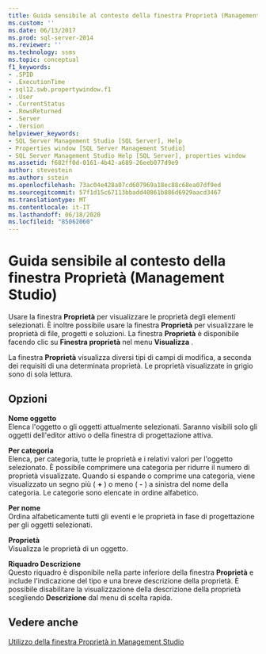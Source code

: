 ```yaml
---
title: Guida sensibile al contesto della finestra Proprietà (Management Studio) | Microsoft Docs
ms.custom: ''
ms.date: 06/13/2017
ms.prod: sql-server-2014
ms.reviewer: ''
ms.technology: ssms
ms.topic: conceptual
f1_keywords:
- .SPID
- .ExecutionTime
- sql12.swb.propertywindow.f1
- .User
- .CurrentStatus
- .RowsReturned
- .Server
- .Version
helpviewer_keywords:
- SQL Server Management Studio [SQL Server], Help
- Properties window [SQL Server Management Studio]
- SQL Server Management Studio Help [SQL Server], properties window
ms.assetid: f682ff0d-0161-4b42-a689-26eeb077d9e9
author: stevestein
ms.author: sstein
ms.openlocfilehash: 73ac04e428a07cd607969a18ec88c68ea07df9ed
ms.sourcegitcommit: 57f1d15c67113bbadd40861b886d6929aacd3467
ms.translationtype: MT
ms.contentlocale: it-IT
ms.lasthandoff: 06/18/2020
ms.locfileid: "85062060"
---
```

# <a name="properties-window-f1-help-management-studio"></a>Guida sensibile al contesto della finestra Proprietà (Management Studio)
  Usare la finestra **Proprietà** per visualizzare le proprietà degli elementi selezionati. È inoltre possibile usare la finestra **Proprietà** per visualizzare le proprietà di file, progetti e soluzioni. La finestra **Proprietà** è disponibile facendo clic su **Finestra proprietà** nel menu **Visualizza** .  
  
 La finestra **Proprietà** visualizza diversi tipi di campi di modifica, a seconda dei requisiti di una determinata proprietà. Le proprietà visualizzate in grigio sono di sola lettura.  
  
## <a name="options"></a>Opzioni  
 **Nome oggetto**  
 Elenca l'oggetto o gli oggetti attualmente selezionati. Saranno visibili solo gli oggetti dell'editor attivo o della finestra di progettazione attiva.  
  
 **Per categoria**  
 Elenca, per categoria, tutte le proprietà e i relativi valori per l'oggetto selezionato. È possibile comprimere una categoria per ridurre il numero di proprietà visualizzate. Quando si espande o comprime una categoria, viene visualizzato un segno più ( **+** ) o meno ( **-** ) a sinistra del nome della categoria. Le categorie sono elencate in ordine alfabetico.  
  
 **Per nome**  
 Ordina alfabeticamente tutti gli eventi e le proprietà in fase di progettazione per gli oggetti selezionati.  
  
 **Proprietà**  
 Visualizza le proprietà di un oggetto.  
  
 **Riquadro Descrizione**  
 Questo riquadro è disponibile nella parte inferiore della finestra **Proprietà** e include l'indicazione del tipo e una breve descrizione della proprietà. È possibile disabilitare la visualizzazione della descrizione della proprietà scegliendo **Descrizione** dal menu di scelta rapida.  
  
## <a name="see-also"></a>Vedere anche  
 [Utilizzo della finestra Proprietà in Management Studio](../../relational-databases/scripting/use-the-properties-window-in-management-studio.md)  
  
  
